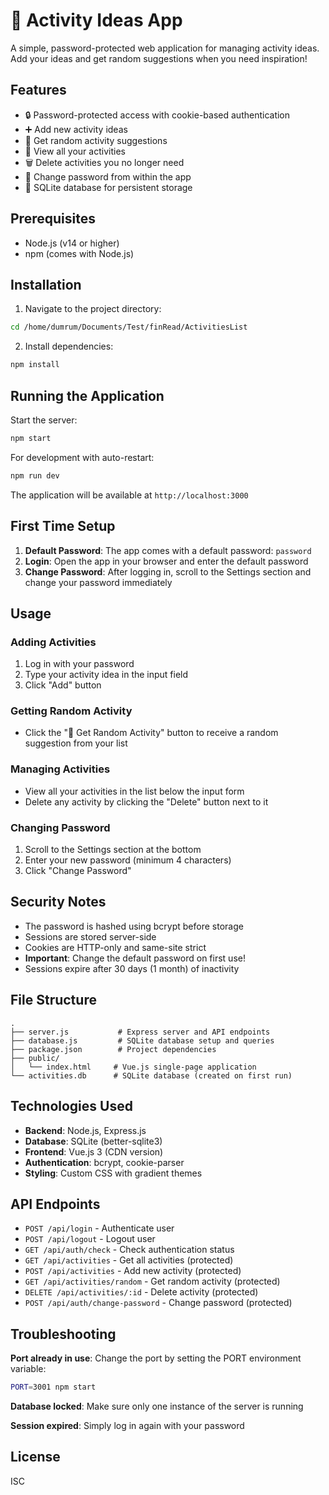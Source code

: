 # 🎯 Activity Ideas App

A simple, password-protected web application for managing activity ideas. Add your ideas and get random suggestions when you need inspiration!

## Features

- 🔒 Password-protected access with cookie-based authentication
- ➕ Add new activity ideas
- 🎲 Get random activity suggestions
- 📝 View all your activities
- 🗑️ Delete activities you no longer need
- 🔑 Change password from within the app
- 💾 SQLite database for persistent storage

## Prerequisites

- Node.js (v14 or higher)
- npm (comes with Node.js)

## Installation

1. Navigate to the project directory:
```bash
cd /home/dumrum/Documents/Test/finRead/ActivitiesList
```

2. Install dependencies:
```bash
npm install
```

## Running the Application

Start the server:
```bash
npm start
```

For development with auto-restart:
```bash
npm run dev
```

The application will be available at `http://localhost:3000`

## First Time Setup

1. **Default Password**: The app comes with a default password: `password`
2. **Login**: Open the app in your browser and enter the default password
3. **Change Password**: After logging in, scroll to the Settings section and change your password immediately

## Usage

### Adding Activities
1. Log in with your password
2. Type your activity idea in the input field
3. Click "Add" button

### Getting Random Activity
- Click the "🎲 Get Random Activity" button to receive a random suggestion from your list

### Managing Activities
- View all your activities in the list below the input form
- Delete any activity by clicking the "Delete" button next to it

### Changing Password
1. Scroll to the Settings section at the bottom
2. Enter your new password (minimum 4 characters)
3. Click "Change Password"

## Security Notes

- The password is hashed using bcrypt before storage
- Sessions are stored server-side
- Cookies are HTTP-only and same-site strict
- **Important**: Change the default password on first use!
- Sessions expire after 30 days (1 month) of inactivity

## File Structure

```
.
├── server.js           # Express server and API endpoints
├── database.js         # SQLite database setup and queries
├── package.json        # Project dependencies
├── public/
│   └── index.html     # Vue.js single-page application
└── activities.db      # SQLite database (created on first run)
```

## Technologies Used

- **Backend**: Node.js, Express.js
- **Database**: SQLite (better-sqlite3)
- **Frontend**: Vue.js 3 (CDN version)
- **Authentication**: bcrypt, cookie-parser
- **Styling**: Custom CSS with gradient themes

## API Endpoints

- `POST /api/login` - Authenticate user
- `POST /api/logout` - Logout user
- `GET /api/auth/check` - Check authentication status
- `GET /api/activities` - Get all activities (protected)
- `POST /api/activities` - Add new activity (protected)
- `GET /api/activities/random` - Get random activity (protected)
- `DELETE /api/activities/:id` - Delete activity (protected)
- `POST /api/auth/change-password` - Change password (protected)

## Troubleshooting

**Port already in use**: Change the port by setting the PORT environment variable:
```bash
PORT=3001 npm start
```

**Database locked**: Make sure only one instance of the server is running

**Session expired**: Simply log in again with your password

## License

ISC
